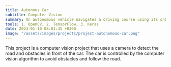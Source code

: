```yaml
---
title: Autonous Car
subtitle: Computer Vision
summary: An autonomous vehicle navigates a driving course using its onboard sensors and computer vision algorithms.
tools: 1. OpenCV, 2. TensorFlow, 3. Keras
date: 2023-01-10 08:01:35 +0300
image: "/assets/images/projects/project-autonomous-car.png"
---
```


This project is a computer vision project that uses a camera to detect the road and obstacles in front of the car. The car is controlled by the computer vision algorithm to avoid obstacles and follow the road.
